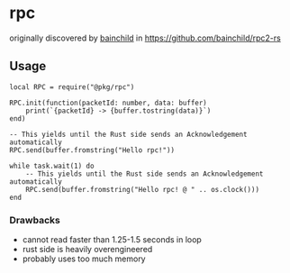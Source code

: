 # rpc

originally discovered by [bainchild](https://github.com/bainchild) in <https://github.com/bainchild/rpc2-rs>

## Usage

```luau
local RPC = require("@pkg/rpc")

RPC.init(function(packetId: number, data: buffer)
	print(`{packetId} -> {buffer.tostring(data)}`)
end)

-- This yields until the Rust side sends an Acknowledgement automatically
RPC.send(buffer.fromstring("Hello rpc!"))

while task.wait(1) do
	-- This yields until the Rust side sends an Acknowledgement automatically
	RPC.send(buffer.fromstring("Hello rpc! @ " .. os.clock()))
end
```

### Drawbacks

- cannot read faster than 1.25-1.5 seconds in loop
- rust side is heavily overengineered
- probably uses too much memory
